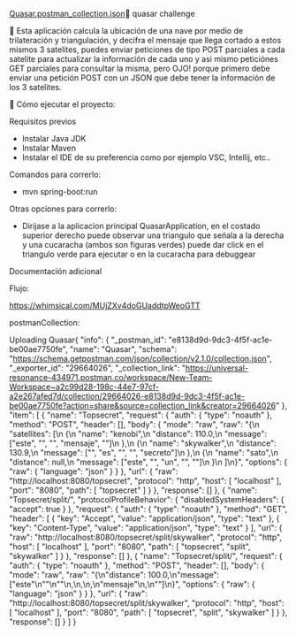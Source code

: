 [Quasar.postman_collection.json](https://github.com/user-attachments/files/19397446/Quasar.postman_collection.json)📛 quasar challenge

📝 Esta aplicación calcula la ubicación de una nave por medio de trilateración y triangulación, y decifra el mensaje que llega cortado a estos mismos 3 satelites, puedes enviar peticiones
  de tipo POST parciales a cada satelite para actualizar la información de cada uno y asi mismo peticiónes GET parciales para consultar la misma, pero OJO! porque primero debe enviar una 
  petición POST con un JSON que debe tener la información de los 3 satelites.
  
🚀 Cómo ejecutar el proyecto:

Requisitos previos
- Instalar Java JDK
- Instalar Maven
- Instalar el IDE de su preferencia como por ejemplo VSC, Intellij, etc..

Comandos para correrlo:
- mvn spring-boot:run

Otras opciones para correrlo:
- Dirijase a la aplicacion principal QuasarApplication, en el costado superior derecho puede observar una triangulo que seńala a la derecha y una cucaracha (ambos son figuras verdes)
  puede dar click en el triangulo verde para ejecutar o en la cucaracha para debuggear
  


Documentación adicional

Flujo:

https://whimsical.com/MUjZXv4doGUaddtpWeoGTT

postmanCollection:

Uploading Quasar{
	"info": {
		"_postman_id": "e8138d9d-9dc3-4f5f-ac1e-be00ae7750fe",
		"name": "Quasar",
		"schema": "https://schema.getpostman.com/json/collection/v2.1.0/collection.json",
		"_exporter_id": "29664026",
		"_collection_link": "https://universal-resonance-434971.postman.co/workspace/New-Team-Workspace~a2c99d28-198c-44e7-97cf-a2e267afed7d/collection/29664026-e8138d9d-9dc3-4f5f-ac1e-be00ae7750fe?action=share&source=collection_link&creator=29664026"
	},
	"item": [
		{
			"name": "Topsecret",
			"request": {
				"auth": {
					"type": "noauth"
				},
				"method": "POST",
				"header": [],
				"body": {
					"mode": "raw",
					"raw": "{\n  \"satellites\": [\n    {\n      \"name\": \"kenobi\",\n      \"distance\": 110.0,\n      \"message\": [\"este\", \"\", \"\", \"mensaje\", \"\"]\n    },\n    {\n      \"name\": \"skywalker\",\n      \"distance\": 130.9,\n      \"message\": [\"\", \"es\", \"\", \"\", \"secreto\"]\n    },\n    {\n      \"name\": \"sato\",\n      \"distance\": null,\n      \"message\": [\"este\", \"\", \"un\", \"\", \"\"]\n    }\n  ]\n}",
					"options": {
						"raw": {
							"language": "json"
						}
					}
				},
				"url": {
					"raw": "http://localhost:8080/topsecret",
					"protocol": "http",
					"host": [
						"localhost"
					],
					"port": "8080",
					"path": [
						"topsecret"
					]
				}
			},
			"response": []
		},
		{
			"name": "Topsecret/split/",
			"protocolProfileBehavior": {
				"disabledSystemHeaders": {
					"accept": true
				}
			},
			"request": {
				"auth": {
					"type": "noauth"
				},
				"method": "GET",
				"header": [
					{
						"key": "Accept",
						"value": "application/json",
						"type": "text"
					},
					{
						"key": "Content-Type",
						"value": "application/json",
						"type": "text"
					}
				],
				"url": {
					"raw": "http://localhost:8080/topsecret/split/skywalker",
					"protocol": "http",
					"host": [
						"localhost"
					],
					"port": "8080",
					"path": [
						"topsecret",
						"split",
						"skywalker"
					]
				}
			},
			"response": []
		},
		{
			"name": "Topsecret/split/",
			"request": {
				"auth": {
					"type": "noauth"
				},
				"method": "POST",
				"header": [],
				"body": {
					"mode": "raw",
					"raw": "{\n\"distance\": 100.0,\n\"message\": [\"este\"\n\"\"\n\"\"\n,\n,\n,\n\"mensaje\"\n,\n\"\"]\n}",
					"options": {
						"raw": {
							"language": "json"
						}
					}
				},
				"url": {
					"raw": "http://localhost:8080/topsecret/split/skywalker",
					"protocol": "http",
					"host": [
						"localhost"
					],
					"port": "8080",
					"path": [
						"topsecret",
						"split",
						"skywalker"
					]
				}
			},
			"response": []
		}
	]
}
